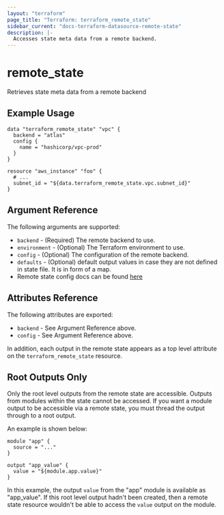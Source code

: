 ```yaml
---
layout: "terraform"
page_title: "Terraform: terraform_remote_state"
sidebar_current: "docs-terraform-datasource-remote-state"
description: |-
  Accesses state meta data from a remote backend.
---
```


# remote_state

Retrieves state meta data from a remote backend

## Example Usage

```hcl
data "terraform_remote_state" "vpc" {
  backend = "atlas"
  config {
    name = "hashicorp/vpc-prod"
  }
}

resource "aws_instance" "foo" {
  # ...
  subnet_id = "${data.terraform_remote_state.vpc.subnet_id}"
}
```

## Argument Reference

The following arguments are supported:

* `backend` - (Required) The remote backend to use.
* `environment` - (Optional) The Terraform environment to use.
* `config` - (Optional) The configuration of the remote backend.
* `defaults` - (Optional) default output values in case they are not defined in state file. It is in form of a map.
 * Remote state config docs can be found [here](/docs/backends/types/terraform-enterprise.html)

## Attributes Reference

The following attributes are exported:

* `backend` - See Argument Reference above.
* `config` - See Argument Reference above.

In addition, each output in the remote state appears as a top level attribute
on the `terraform_remote_state` resource.

## Root Outputs Only

Only the root level outputs from the remote state are accessible. Outputs from
modules within the state cannot be accessed. If you want a module output to be
accessible via a remote state, you must thread the output through to a root
output.

An example is shown below:

```hcl
module "app" {
  source = "..."
}

output "app_value" {
  value = "${module.app.value}"
}
```

In this example, the output `value` from the "app" module is available as
"app_value". If this root level output hadn't been created, then a remote state
resource wouldn't be able to access the `value` output on the module.
